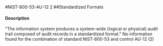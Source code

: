 #NIST-800-53-AU-12 2
##Standardized Formats
#### Description
"The information system produces a system-wide (logical or physical) audit trail composed of audit records in a standardized format."
No information found for the combination of standard NIST-800-53 and control AU-12 (2)

